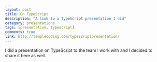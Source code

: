 ```yaml
---
layout: post
title: On TypeScript
description: "A link to a TypeScript presentation I did"
category: presentations
tags: [presentation, typescript]
comments: true
link: http://templecoding.com/typescriptpresentation/
---
```

I did a presentation on TypeScript to the team I work with and I decided to share it here as well.